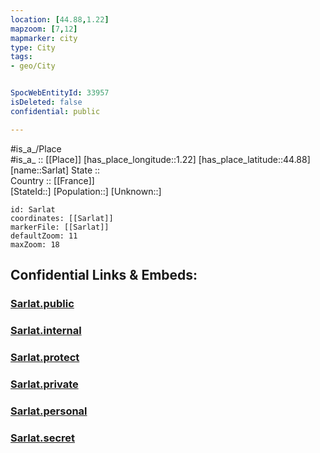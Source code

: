 ```yaml
---
location: [44.88,1.22] 
mapzoom: [7,12] 
mapmarker: city 
type: City
tags:
- geo/City


SpocWebEntityId: 33957
isDeleted: false
confidential: public

---
```

#is_a_/Place  
#is_a_ :: [[Place]] 
[has_place_longitude::1.22] 
[has_place_latitude::44.88] 
[name::Sarlat] 
State ::  
Country :: [[France]]  
[StateId::] 
[Population::] 
[Unknown::] 


```leaflet
id: Sarlat
coordinates: [[Sarlat]] 
markerFile: [[Sarlat]] 
defaultZoom: 11 
maxZoom: 18
```


## Confidential Links & Embeds: 

### [Sarlat.public](/_public/\Earth\Continent\Europe\Europe~West\France\regions~France\Nouvelle-Aquitaine\departments~Aquitaine\Dordogne\communes~Dordogne\Sarlat-la-Canéda\cities~Sarlat-la-CanédaSarlat.public.md) 

### [Sarlat.internal](/_internal/\Earth\Continent\Europe\Europe~West\France\regions~France\Nouvelle-Aquitaine\departments~Aquitaine\Dordogne\communes~Dordogne\Sarlat-la-Canéda\cities~Sarlat-la-CanédaSarlat.internal.md) 

### [Sarlat.protect](/_protect/\Earth\Continent\Europe\Europe~West\France\regions~France\Nouvelle-Aquitaine\departments~Aquitaine\Dordogne\communes~Dordogne\Sarlat-la-Canéda\cities~Sarlat-la-CanédaSarlat.protect.md) 

### [Sarlat.private](/_private/\Earth\Continent\Europe\Europe~West\France\regions~France\Nouvelle-Aquitaine\departments~Aquitaine\Dordogne\communes~Dordogne\Sarlat-la-Canéda\cities~Sarlat-la-CanédaSarlat.private.md) 

### [Sarlat.personal](/_personal/\Earth\Continent\Europe\Europe~West\France\regions~France\Nouvelle-Aquitaine\departments~Aquitaine\Dordogne\communes~Dordogne\Sarlat-la-Canéda\cities~Sarlat-la-CanédaSarlat.personal.md) 

### [Sarlat.secret](/_secret/\Earth\Continent\Europe\Europe~West\France\regions~France\Nouvelle-Aquitaine\departments~Aquitaine\Dordogne\communes~Dordogne\Sarlat-la-Canéda\cities~Sarlat-la-CanédaSarlat.secret.md)

